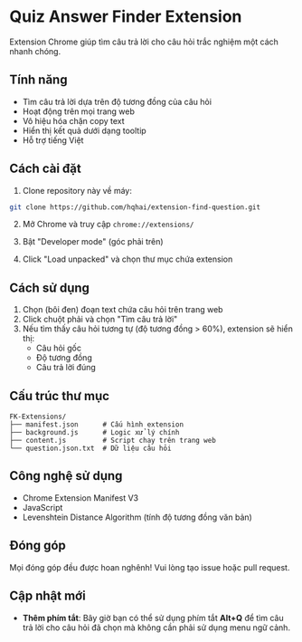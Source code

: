 # Quiz Answer Finder Extension

Extension Chrome giúp tìm câu trả lời cho câu hỏi trắc nghiệm một cách nhanh chóng.

## Tính năng

- Tìm câu trả lời dựa trên độ tương đồng của câu hỏi
- Hoạt động trên mọi trang web
- Vô hiệu hóa chặn copy text
- Hiển thị kết quả dưới dạng tooltip
- Hỗ trợ tiếng Việt

## Cách cài đặt

1. Clone repository này về máy:
```bash
git clone https://github.com/hqhai/extension-find-question.git
```

2. Mở Chrome và truy cập `chrome://extensions/`

3. Bật "Developer mode" (góc phải trên)

4. Click "Load unpacked" và chọn thư mục chứa extension

## Cách sử dụng

1. Chọn (bôi đen) đoạn text chứa câu hỏi trên trang web
2. Click chuột phải và chọn "Tìm câu trả lời"
3. Nếu tìm thấy câu hỏi tương tự (độ tương đồng > 60%), extension sẽ hiển thị:
   - Câu hỏi gốc
   - Độ tương đồng
   - Câu trả lời đúng

## Cấu trúc thư mục

```
FK-Extensions/
├── manifest.json      # Cấu hình extension
├── background.js      # Logic xử lý chính
├── content.js         # Script chạy trên trang web
└── question.json.txt  # Dữ liệu câu hỏi
```

## Công nghệ sử dụng

- Chrome Extension Manifest V3
- JavaScript
- Levenshtein Distance Algorithm (tính độ tương đồng văn bản)

## Đóng góp

Mọi đóng góp đều được hoan nghênh! Vui lòng tạo issue hoặc pull request.

## Cập nhật mới

- **Thêm phím tắt**: Bây giờ bạn có thể sử dụng phím tắt **Alt+Q** để tìm câu trả lời cho câu hỏi đã chọn mà không cần phải sử dụng menu ngữ cảnh. 